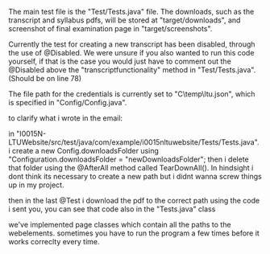 The main test file is the "Test/Tests.java" file.
The downloads, such as the transcript and syllabus pdfs, will be stored at "target/downloads", and screenshot of final examination page in "target/screenshots".

Currently the test for creating a new transcript has been disabled, through the use of @Disabled. We were unsure if you also wanted to run this code yourself, if that is the case you would just have to comment out the @Disabled above the "transcriptfunctionality" method in "Test/Tests.java". (Should be on line 78)


The file path for the credentials is currently set to "C\\temp\\ltu.json", which is specified in "Config/Config.java".

to clarify what i wrote in the email:

in "I0015N-LTUWebsite/src/test/java/com/example/i0015nltuwebsite/Tests/Tests.java".
i create a new Config.downloadsFolder using "Configuration.downloadsFolder = "newDownloadsFolder";
then i delete that folder using the @AfterAll method called TearDownAll(). In hindsight i dont think its necessary to create a new path but i didnt wanna screw things up in my project.

then in the last @Test i download the pdf to the correct path using the code i sent you, you can see that code also in the "Tests.java" class

we've implemented page classes which contain all the paths to the webelements. sometimes you have to run the program a few times before it works correclty every time.
